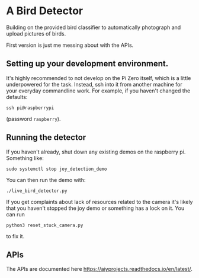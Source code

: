 # A Bird Detector

Building on the provided bird classifier to automatically photograph
and upload pictures of birds.

First version is just me messing about with the APIs.

## Setting up your development environment.

It's highly recommended to not develop on the Pi Zero itself, which
is a little underpowered for the task. Instead, ssh into it from another
machine for your everyday commandline work. For example, if you haven't changed the defaults:
    
    ssh pi@raspberrypi

(password `raspberry`).

## Running the detector

If you haven't already, shut down any existing demos on the raspberry pi.  Something like:

    sudo systemctl stop joy_detection_demo
    
You can then run the demo with:

    ./live_bird_detector.py
    
If you get complaints about lack of resources related to the camera it's likely that you haven't stopped the joy demo or something has a lock on it.  You can run

    python3 reset_stuck_camera.py
    
to fix it.

## APIs

The APIs are documented here https://aiyprojects.readthedocs.io/en/latest/.



